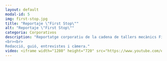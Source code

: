 ```yaml
---
layout: default
modal-id: 5
img: first-stop.jpg
title: "Reportaje \"First Stop\""
alt: "Reportaje \"First Stop\""
categoria: Corporativos
description: "Reportatge corporatiu de la cadena de tallers mecànics First Stop.
<br><br>
Redacció, guió, entrevistes i càmera."
video: <iframe width="1280" height="720" src="https://www.youtube.com/embed/FhI1Io2hRKw" title="YouTube video player" frameborder="0" allow="accelerometer; autoplay; clipboard-write; encrypted-media; gyroscope; picture-in-picture" allowfullscreen></iframe>
---
```

